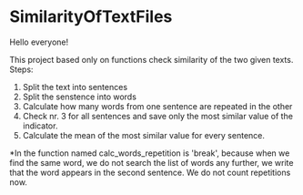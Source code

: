 # SimilarityOfTextFiles

Hello everyone!

This project based only on functions check similarity of the two given texts.
Steps:
1. Split the text into sentences
2. Split the senstence into words 
3. Calculate how many words from one sentence are repeated in the other
4. Check nr. 3 for all sentences and save only the most similar value of the indicator.
5. Calculate the mean of the most similar value for every sentence.

*In the function named calc_words_repetition is 'break', because when we 
find the same word, we do not search the list of words any further, we write that the word appears in the second sentence. 
We do not count repetitions now. 
